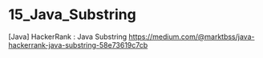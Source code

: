 # 15_Java_Substring
[Java] HackerRank : Java Substring
https://medium.com/@marktbss/java-hackerrank-java-substring-58e73619c7cb
